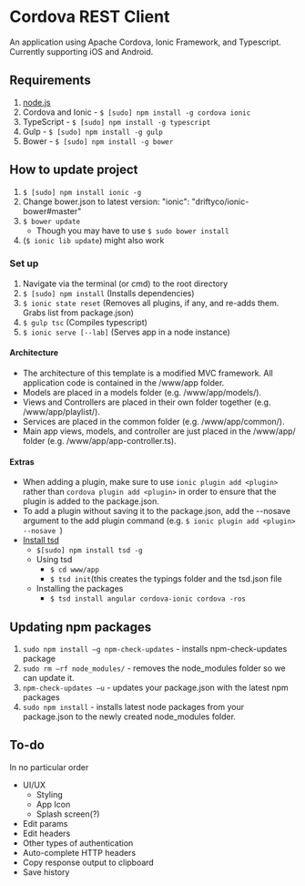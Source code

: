 # Cordova REST Client

An application using Apache Cordova, Ionic Framework, and Typescript. Currently supporting iOS and Android.

## Requirements
 1. [node.js](https://nodejs.org/)
 2. Cordova and Ionic - ```$ [sudo] npm install -g cordova ionic```
 3. TypeScript - ```$ [sudo] npm install -g typescript ```
 4. Gulp - ```$ [sudo] npm install -g gulp```
 5. Bower - ```$ [sudo] npm install -g bower```

## How to update project
1. ```$ [sudo] npm install ionic -g```
2. Change bower.json to latest version: "ionic": "driftyco/ionic-bower#master"
3. ```$ bower update```
    - Though you may have to use ```$ sudo bower install```
4. (```$ ionic lib update```) might also work

### Set up
1. Navigate via the terminal (or cmd) to the root directory
2. ```$ [sudo] npm install``` (Installs dependencies)
3. ```$ ionic state reset``` (Removes all plugins, if any, and re-adds them.  Grabs list from package.json)
4. ```$ gulp tsc``` (Compiles typescript)
5. ```$ ionic serve [--lab]``` (Serves app in a node instance)

#### Architecture
 - The architecture of this template is a modified MVC framework. All application code is contained in the /www/app folder.
 - Models are placed in a models folder (e.g. /www/app/models/).
 - Views and Controllers are placed in their own folder together (e.g. /www/app/playlist/).
 - Services are placed in the common folder (e.g. /www/app/common/).
 - Main app views, models, and controller are just placed in the /www/app/ folder (e.g. /www/app/app-controller.ts).

#### Extras
 - When adding a plugin, make sure to use ```ionic plugin add <plugin>``` rather than ```cordova plugin add <plugin>``` in order to ensure that the plugin is added to the package.json.
 - To add a plugin without saving it to the package.json, add the --nosave argument to the add plugin command (e.g. ```$ ionic plugin add <plugin> --nosave ```)
 - [Install tsd](https://github.com/DefinitelyTyped/tsd)
   - ```$[sudo] npm install tsd -g```
   - Using tsd
        - ```$ cd www/app```
        - ```$ tsd init```(this creates the typings folder and the tsd.json file
    - Installing the packages
        - ```$ tsd install angular cordova-ionic cordova -ros```

## Updating npm packages
1.    ```sudo npm install –g npm-check-updates```
    - installs npm-check-updates package
2.    ```sudo rm –rf node_modules/```
    - removes the node_modules folder so we can update it.
3.    ```npm-check-updates –u```
    - updates your package.json with the latest npm packages
4.    ```sudo npm install```
    - installs latest node packages from your package.json to the newly created node_modules folder.

## To-do
In no particular order
 - UI/UX
   - Styling
   - App Icon
   - Splash screen(?)
 - Edit params
 - Edit headers
 - Other types of authentication
 - Auto-complete HTTP headers
 - Copy response output to clipboard
 - Save history
